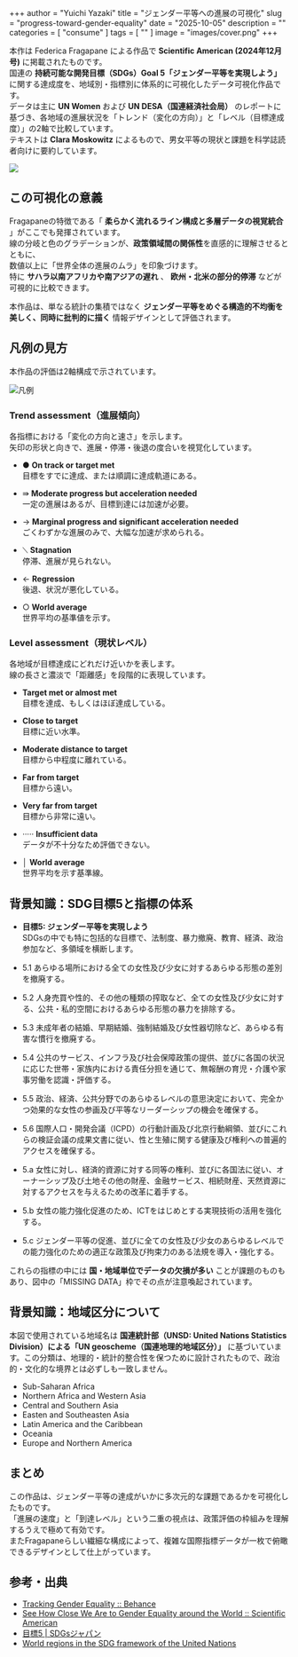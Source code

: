 +++
author = "Yuichi Yazaki"
title = "ジェンダー平等への進展の可視化"
slug = "progress-toward-gender-equality"
date = "2025-10-05"
description = ""
categories = [
    "consume"
]
tags = [
    ""
]
image = "images/cover.png"
+++

本作は Federica Fragapane による作品で **Scientific American (2024年12月号)** に掲載されたものです。  
国連の **持続可能な開発目標（SDGs）Goal 5「ジェンダー平等を実現しよう」** に関する達成度を、地域別・指標別に体系的に可視化したデータ可視化作品です。  
データは主に **UN Women** および **UN DESA（国連経済社会局）** のレポートに基づき、各地域の進展状況を「トレンド（変化の方向）」と「レベル（目標達成度）」の2軸で比較しています。  
テキストは **Clara Moskowitz** によるもので、男女平等の現状と課題を科学誌読者向けに要約しています。



<!--more-->


![](images/mainvisual.png)


## この可視化の意義

Fragapaneの特徴である「 **柔らかく流れるライン構成と多層データの視覚統合** 」がここでも発揮されています。  
線の分岐と色のグラデーションが、**政策領域間の関係性**を直感的に理解させるとともに、  
数値以上に「世界全体の進展のムラ」を印象づけます。  
特に **サハラ以南アフリカや南アジアの遅れ** 、 **欧州・北米の部分的停滞** などが可視的に比較できます。  

本作品は、単なる統計の集積ではなく **ジェンダー平等をめぐる構造的不均衡を美しく、同時に批判的に描く** 情報デザインとして評価されます。




## 凡例の見方

本作品の評価は2軸構成で示されています。

![凡例](images/legend.png)

### Trend assessment（進展傾向）

各指標における「変化の方向と速さ」を示します。  
矢印の形状と向きで、進展・停滞・後退の度合いを視覚化しています。

- ● **On track or target met**  
  目標をすでに達成、または順調に達成軌道にある。

- ⇛ **Moderate progress but acceleration needed**  
  一定の進展はあるが、目標到達には加速が必要。

- → **Marginal progress and significant acceleration needed**  
  ごくわずかな進展のみで、大幅な加速が求められる。

- ⟍ **Stagnation**  
  停滞、進展が見られない。

- ← **Regression**  
  後退、状況が悪化している。

- ○ **World average**  
  世界平均の基準値を示す。



### Level assessment（現状レベル）

各地域が目標達成にどれだけ近いかを表します。  
線の長さと濃淡で「距離感」を段階的に表現しています。

- **Target met or almost met**  
  目標を達成、もしくはほぼ達成している。

- **Close to target**  
  目標に近い水準。

- **Moderate distance to target**  
  目標から中程度に離れている。

- **Far from target**  
  目標から遠い。

- **Very far from target**  
  目標から非常に遠い。

- ····· **Insufficient data**  
  データが不十分なため評価できない。

- │ **World average**  
  世界平均を示す基準線。




## 背景知識：SDG目標5と指標の体系

- **目標5: ジェンダー平等を実現しよう**  
  SDGsの中でも特に包括的な目標で、法制度、暴力撤廃、教育、経済、政治参加など、多領域を横断します。  

- 5.1 あらゆる場所における全ての女性及び少女に対するあらゆる形態の差別を撤廃する。
- 5.2 人身売買や性的、その他の種類の搾取など、全ての女性及び少女に対する、公共・私的空間におけるあらゆる形態の暴力を排除する。
- 5.3 未成年者の結婚、早期結婚、強制結婚及び女性器切除など、あらゆる有害な慣行を撤廃する。
- 5.4 公共のサービス、インフラ及び社会保障政策の提供、並びに各国の状況に応じた世帯・家族内における責任分担を通じて、無報酬の育児・介護や家事労働を認識・評価する。
- 5.5 政治、経済、公共分野でのあらゆるレベルの意思決定において、完全かつ効果的な女性の参画及び平等なリーダーシップの機会を確保する。
- 5.6 国際人口・開発会議（ICPD）の行動計画及び北京行動綱領、並びにこれらの検証会議の成果文書に従い、性と生殖に関する健康及び権利への普遍的アクセスを確保する。
- 5.a 女性に対し、経済的資源に対する同等の権利、並びに各国法に従い、オーナーシップ及び土地その他の財産、金融サービス、相続財産、天然資源に対するアクセスを与えるための改革に着手する。
- 5.b 女性の能力強化促進のため、ICTをはじめとする実現技術の活用を強化する。
- 5.c ジェンダー平等の促進、並びに全ての女性及び少女のあらゆるレベルでの能力強化のための適正な政策及び拘束力のある法規を導入・強化する。

これらの指標の中には **国・地域単位でデータの欠損が多い** ことが課題のものもあり、図中の「MISSING DATA」枠でその点が注意喚起されています。


## 背景知識：地域区分について

本図で使用されている地域名は **国連統計部（UNSD: United Nations Statistics Division）による「UN geoscheme（国連地理的地域区分）」** に基づいています。この分類は、地理的・統計的整合性を保つために設計されたもので、政治的・文化的な境界とは必ずしも一致しません。

- Sub-Saharan Africa
- Northern Africa and Western Asia
- Central and Southern Asia
- Easten and Southeasten Asia
- Latin America and the Caribbean
- Oceania
- Europe and Northern America


## まとめ

この作品は、ジェンダー平等の達成がいかに多次元的な課題であるかを可視化したものです。  
「進展の速度」と「到達レベル」という二重の視点は、政策評価の枠組みを理解するうえで極めて有効です。  
またFragapaneらしい繊細な構成によって、複雑な国際指標データが一枚で俯瞰できるデザインとして仕上がっています。  


## 参考・出典

- [Tracking Gender Equality :: Behance](https://www.behance.net/gallery/214611933/Tracking-Gender-Equality)
- [See How Close We Are to Gender Equality around the World :: Scientific American](https://www.scientificamerican.com/article/see-how-close-we-are-to-gender-equality-around-the-world/)
- [目標5 | SDGsジャパン](https://www.sdgs-japan.net/goal5)
- [World regions in the SDG framework of the United Nations](https://ourworldindata.org/grapher/world-regions-sdg-united-nations)
